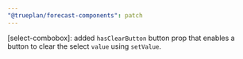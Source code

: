 ```yaml
---
"@trueplan/forecast-components": patch
---
```


[select-combobox]: added `hasClearButton` button prop that enables a button to clear the select `value` using `setValue`.
